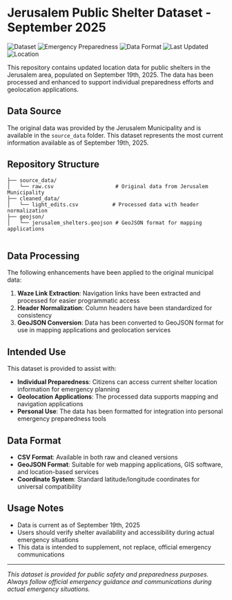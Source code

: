 # Jerusalem Public Shelter Dataset - September 2025

![Dataset](https://img.shields.io/badge/Dataset-Public%20Shelters-blue?style=flat-square&logo=database)
![Emergency Preparedness](https://img.shields.io/badge/Emergency-Preparedness-red?style=flat-square&logo=shield)
![Data Format](https://img.shields.io/badge/Format-CSV%20%7C%20GeoJSON-green?style=flat-square&logo=json)
![Last Updated](https://img.shields.io/badge/Updated-September%202025-orange?style=flat-square&logo=calendar)
![Location](https://img.shields.io/badge/Location-Jerusalem-purple?style=flat-square&logo=map-pin)

This repository contains updated location data for public shelters in the Jerusalem area, populated on September 19th, 2025. The data has been processed and enhanced to support individual preparedness efforts and geolocation applications.

## Data Source

The original data was provided by the Jerusalem Municipality and is available in the `source_data` folder. This dataset represents the most current information available as of September 19th, 2025.

## Repository Structure

```
├── source_data/
│   └── raw.csv                    # Original data from Jerusalem Municipality
├── cleaned_data/
│   └── light_edits.csv           # Processed data with header normalization
├── geojson/
│   └── jerusalem_shelters.geojson # GeoJSON format for mapping applications
 
```

## Data Processing

The following enhancements have been applied to the original municipal data:

1. **Waze Link Extraction**: Navigation links have been extracted and processed for easier programmatic access
2. **Header Normalization**: Column headers have been standardized for consistency
3. **GeoJSON Conversion**: Data has been converted to GeoJSON format for use in mapping applications and geolocation services

## Intended Use

This dataset is provided to assist with:

- **Individual Preparedness**: Citizens can access current shelter location information for emergency planning
- **Geolocation Applications**: The processed data supports mapping and navigation applications
- **Personal Use**: The data has been formatted for integration into personal emergency preparedness tools

## Data Format

- **CSV Format**: Available in both raw and cleaned versions
- **GeoJSON Format**: Suitable for web mapping applications, GIS software, and location-based services
- **Coordinate System**: Standard latitude/longitude coordinates for universal compatibility

## Usage Notes

- Data is current as of September 19th, 2025
- Users should verify shelter availability and accessibility during actual emergency situations
- This data is intended to supplement, not replace, official emergency communications
 
---

*This dataset is provided for public safety and preparedness purposes. Always follow official emergency guidance and communications during actual emergency situations.*
